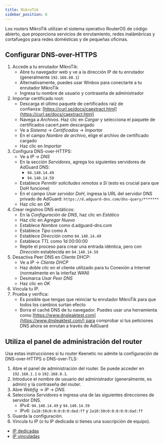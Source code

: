 ```yaml
---
title: MikroTik
sidebar_position: 6
---
```


Los routers MikroTik utilizan el sistema operativo RouterOS de código abierto, que proporciona servicios de enrutamiento, redes inalámbricas y cortafuegos para redes domésticas y de pequeñas oficinas.

## Configurar DNS-over-HTTPS

1. Accede a tu enrutador MikroTik:
   - Abre tu navegador web y ve a la dirección IP de tu enrutador (generalmente `192.168.88.1`)
   - Alternativamente, puedes usar Winbox para conectarte a tu enrutador MikroTik
   - Ingresa tu nombre de usuario y contraseña de administrador
2. Importar certificado root:
   - Descarga el último paquete de certificados raíz de confianza: [https://curl.se/docs/caextract.html](https://curl.se/docs/caextract.html)
   - Navega a _Archivos_. Haz clic en _Cargar_ y selecciona el paquete de certificados cacert.pem descargado
   - Ve a _Sistema_ → _Certificados_ → _Importar_
   - En el campo _Nombre de archivo_, elige el archivo de certificado cargado
   - Haz clic en _Importar_
3. Configura DNS-over-HTTPS:
   - Ve a _IP_ → _DNS_
   - En la sección _Servidores_, agrega los siguientes servidores de AdGuard DNS:
     - `94.140.14.49`
     - `94.140.14.59`
   - Establece _Permitir solicitudes remotas_ a _Sí_ (esto es crucial para que DoH funcione)
   - En el campo _Usar servidor DoH_, ingresa la URL del servidor DNS privado de AdGuard: `https://d.adguard-dns.com/dns-query/*******`
   - Haz clic en _OK_
4. Crear registros DNS estáticos:
   - En la _Configuración de DNS_, haz clic en _Estático_
   - Haz clic en _Agregar Nuevo_
   - Establece _Nombre_ como d.adguard-dns.com
   - Establece _Tipo_ como A
   - Establece _Dirección_ como `94.140.14.49`
   - Establece _TTL_ como 1d 00:00:00
   - Repite el proceso para crear una entrada idéntica, pero con _Dirección_ establecida en `94.140.14.59`
5. Desactiva Peer DNS en Cliente DHCP:
   - Ve a _IP_ → _Cliente DHCP_
   - Haz doble clic en el cliente utilizado para tu Conexión a Internet (normalmente en la interfaz WAN)
   - Desmarca _Usar Peer DNS_
   - Haz clic en _OK_
6. Vincula tu IP.
7. Prueba y verifica:
   - Es posible que tengas que reiniciar tu enrutador MikroTik para que todos los cambios surtan efecto
   - Borra el caché DNS de tu navegador. Puedes usar una herramienta como [https://www.dnsleaktest.com](https://www.dnsleaktest.com/) para comprobar si tus peticiones DNS ahora se enrutan a través de AdGuard

## Utiliza el panel de administración del router

Usa estas instrucciones si tu router Keenetic no admite la configuración de DNS-over-HTTPS o DNS-over-TLS:

1. Abre el panel de administración del router. Se puede acceder en `192.168.1.1` o `192.168.0.1`.
2. Introduce el nombre de usuario del administrador (generalmente, es admin) y la contraseña del router.
3. Abre _Webfig_ → _IP_ → _DNS_.
4. Selecciona _Servidores_ e ingresa una de las siguientes direcciones de servidor DNS.
   - IPv4: `94.140.14.49` y `94.140.14.59`
   - IPv6: `2a10:50c0:0:0:0:0:ded:ff` y `2a10:50c0:0:0:0:0:dad:ff`
5. Guarda la configuración.
6. Vincula tu IP (o tu IP dedicada si tienes una suscripción de equipo).

- [IP dedicadas](/private-dns/connect-devices/other-options/dedicated-ip.md)
- [IP vinculadas](/private-dns/connect-devices/other-options/linked-ip.md)
